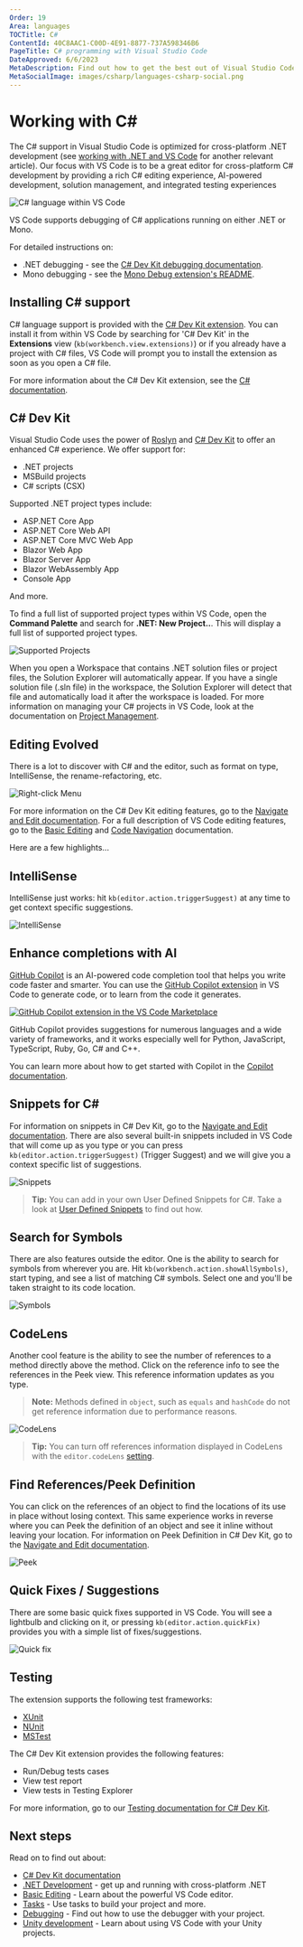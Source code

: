 ```yaml
---
Order: 19
Area: languages
TOCTitle: C#
ContentId: 40C8AAC1-C00D-4E91-8877-737A598346B6
PageTitle: C# programming with Visual Studio Code
DateApproved: 6/6/2023
MetaDescription: Find out how to get the best out of Visual Studio Code and C#.
MetaSocialImage: images/csharp/languages-csharp-social.png
---
```

# Working with C&#35;

The C# support in Visual Studio Code is optimized for cross-platform .NET development (see [working with .NET and VS Code](/docs/languages/dotnet.md) for another relevant article). Our focus with VS Code is to be a great editor for cross-platform C# development by providing a rich C# editing experience, AI-powered development, solution management, and integrated testing experiences

![C# language within VS Code](images/csharp/csharp-hero.png)

VS Code supports debugging of C# applications running on either .NET or Mono.

For detailed instructions on:

* .NET debugging - see the [C# Dev Kit debugging documentation](/docs/csharp/debugging.md).
* Mono debugging - see the [Mono Debug extension's README](https://marketplace.visualstudio.com/items?itemName=ms-vscode.mono-debug).

## Installing C&#35; support

C# language support is provided with the [C# Dev Kit extension](https://marketplace.visualstudio.com/items?itemName=ms-dotnettools.csdevkit). You can install it from within VS Code by searching for 'C# Dev Kit' in the **Extensions** view (`kb(workbench.view.extensions)`) or if you already have a project with C# files, VS Code will prompt you to install the extension as soon as you open a C# file.

For more information about the C# Dev Kit extension, see the [C# documentation](/docs/csharp/get-started.md).

## C&#35; Dev Kit

Visual Studio Code uses the power of [Roslyn](https://github.com/dotnet/roslyn) and [C# Dev Kit](https://marketplace.visualstudio.com/items?itemName=ms-dotnettools.csdevkit) to offer an enhanced C# experience. We offer support for:

* .NET projects
* MSBuild projects
* C# scripts (CSX)

Supported .NET project types include:

* ASP.NET Core App
* ASP.NET Core Web API
* ASP.NET Core MVC Web App
* Blazor Web App
* Blazor Server App
* Blazor WebAssembly App
* Console App

And more.

To find a full list of supported project types within VS Code, open the **Command Palette** and search for **.NET: New Project..**. This will display a full list of supported project types.

![Supported Projects](images/csharp/newproject.png)

When you open a Workspace that contains .NET solution files or project files, the Solution Explorer will automatically appear. If you have a single solution file (.sln file) in the workspace, the Solution Explorer will detect that file and automatically load it after the workspace is loaded. For more information on managing your C# projects in VS Code, look at the documentation on [Project Management](/docs/csharp/project-management.md).

## Editing Evolved

There is a lot to discover with C# and the editor, such as format on type, IntelliSense, the rename-refactoring, etc.

![Right-click Menu](images/csharp/editingevolved.png)

For more information on the C# Dev Kit editing features, go to the [Navigate and Edit documentation](/docs/csharp/navigate-edit.md). For a full description of VS Code editing features, go to the [Basic Editing](/docs/editor/codebasics.md) and [Code Navigation](/docs/editor/editingevolved.md) documentation.

Here are a few highlights...

## IntelliSense

IntelliSense just works: hit `kb(editor.action.triggerSuggest)` at any time to get context specific suggestions.

![IntelliSense](images/csharp/intellisense.png)

## Enhance completions with AI

[GitHub Copilot](https://copilot.github.com/) is an AI-powered code completion tool that helps you write code faster and smarter. You can use the [GitHub Copilot extension](https://marketplace.visualstudio.com/items?itemName=GitHub.copilot) in VS Code to generate code, or to learn from the code it generates.

[![GitHub Copilot extension in the VS Code Marketplace](images/csharp/copilot-extension.png)](https://marketplace.visualstudio.com/items?itemName=GitHub.copilot)

GitHub Copilot provides suggestions for numerous languages and a wide variety of frameworks, and it works especially well for Python, JavaScript, TypeScript, Ruby, Go, C# and C++.

You can learn more about how to get started with Copilot in the [Copilot documentation](/docs/editor/github-copilot.md).

## Snippets for C&#35;

For information on snippets in C# Dev Kit, go to the [Navigate and Edit documentation](/docs/csharp/navigate-edit.md). There are also several built-in snippets included in VS Code that will come up as you type or you can press `kb(editor.action.triggerSuggest)` (Trigger Suggest) and we will give you a context specific list of suggestions.

![Snippets](images/csharp/snippet.png)

>**Tip:** You can add in your own User Defined Snippets for C#. Take a look at [User Defined Snippets](/docs/editor/userdefinedsnippets.md) to find out how.

## Search for Symbols

There are also features outside the editor. One is the ability to search for symbols from wherever you are. Hit `kb(workbench.action.showAllSymbols)`, start typing, and see a list of matching C# symbols. Select one and you'll be taken straight to its code location.

![Symbols](images/csharp/symbols.png)

## CodeLens

Another cool feature is the ability to see the number of references to a method directly above the method. Click on the reference info to see the references in the Peek view. This reference information updates as you type.

>**Note:** Methods defined in `object`, such as `equals` and `hashCode` do not get reference information due to performance reasons.

![CodeLens](images/csharp/codelens.png)

>**Tip:** You can turn off references information displayed in CodeLens with the `editor.codeLens` [setting](/docs/getstarted/settings.md).

## Find References/Peek Definition

You can click on the references of an object to find the locations of its use in place without losing context. This same experience works in reverse where you can Peek the definition of an object and see it inline without leaving your location. For information on Peek Definition in C# Dev Kit, go to the [Navigate and Edit documentation](/docs/csharp/navigate-edit.md).

![Peek](images/csharp/peek.png)

## Quick Fixes / Suggestions

There are some basic quick fixes supported in VS Code. You will see a lightbulb and clicking on it, or pressing `kb(editor.action.quickFix)` provides you with a simple list of fixes/suggestions.

![Quick fix](images/csharp/lightbulb.png)

## Testing

The extension supports the following test frameworks:

* [XUnit](https://learn.microsoft.com/dotnet/core/testing/unit-testing-with-dotnet-test)
* [NUnit](https://learn.microsoft.com/dotnet/core/testing/unit-testing-with-nunit)
* [MSTest](https://learn.microsoft.com/dotnet/core/testing/unit-testing-with-mstest)

The C# Dev Kit extension provides the following features:

* Run/Debug tests cases
* View test report
* View tests in Testing Explorer

For more information, go to our [Testing documentation for C# Dev Kit](/docs/csharp/testing.md).

## Next steps

Read on to find out about:

* [C# Dev Kit documentation](/docs/csharp/get-started.md)
* [.NET Development](/docs/languages/dotnet.md) - get up and running with cross-platform .NET
* [Basic Editing](/docs/editor/codebasics.md) - Learn about the powerful VS Code editor.
* [Tasks](/docs/editor/tasks.md) - Use tasks to build your project and more.
* [Debugging](/docs/editor/debugging.md) - Find out how to use the debugger with your project.
* [Unity development](/docs/other/unity.md) - Learn about using VS Code with your Unity projects.
